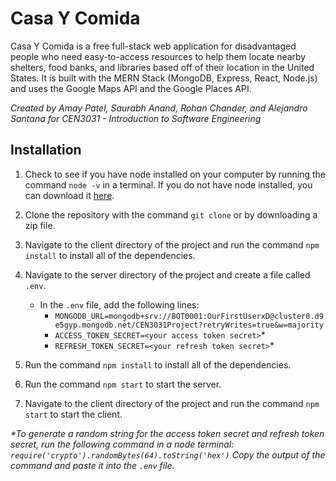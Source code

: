 # Casa Y Comida

Casa Y Comida is a free full-stack web application for disadvantaged people who need easy-to-access resources to help them locate nearby shelters, food banks, and libraries based off of their location in the United States. It is built with the MERN Stack (MongoDB, Express, React, Node.js) and uses the Google Maps API and the Google Places API.

*Created by Amay Patel, Saurabh Anand, Rohan Chander, and Alejandro Santana for CEN3031 - Introduction to Software Engineering*

## Installation

1. Check to see if you have node installed on your computer by running the command `node -v` in a terminal. If you do not have node installed, you can download it [here](https://nodejs.org/en/download/).
2. Clone the repository with the command `git clone` or by downloading a zip file.
3. Navigate to the client directory of the project and run the command `npm install` to install all of the dependencies.
4. Navigate to the server directory of the project and create a file called `.env`.
    - In the `.env` file, add the following lines:
        - `MONGODB_URL=mongodb+srv://BOT0001:OurFirstUserxD@cluster0.d9e5gyp.mongodb.net/CEN3031Project?retryWrites=true&w=majority`
        - `ACCESS_TOKEN_SECRET=<your access token secret>`*
        - `REFRESH_TOKEN_SECRET=<your refresh token secret>`*

5. Run the command `npm install` to install all of the dependencies.
6. Run the command `npm start` to start the server.
7. Navigate to the client directory of the project and run the command `npm start` to start the client.

*\*To generate a random string for the access token secret and refresh token secret, run the following command in a node terminal: `require('crypto').randomBytes(64).toString('hex')`*
*Copy the output of the command and paste it into the `.env` file.*
